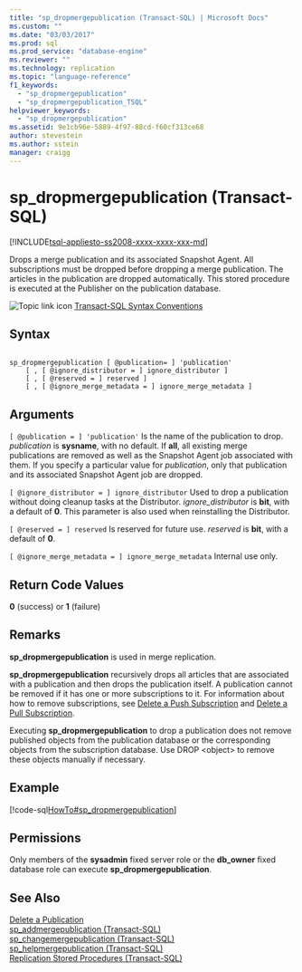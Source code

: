 ```yaml
---
title: "sp_dropmergepublication (Transact-SQL) | Microsoft Docs"
ms.custom: ""
ms.date: "03/03/2017"
ms.prod: sql
ms.prod_service: "database-engine"
ms.reviewer: ""
ms.technology: replication
ms.topic: "language-reference"
f1_keywords: 
  - "sp_dropmergepublication"
  - "sp_dropmergepublication_TSQL"
helpviewer_keywords: 
  - "sp_dropmergepublication"
ms.assetid: 9e1cb96e-5889-4f97-88cd-f60cf313ce68
author: stevestein
ms.author: sstein
manager: craigg
---
```

# sp_dropmergepublication (Transact-SQL)
[!INCLUDE[tsql-appliesto-ss2008-xxxx-xxxx-xxx-md](../../includes/tsql-appliesto-ss2008-xxxx-xxxx-xxx-md.md)]

  Drops a merge publication and its associated Snapshot Agent. All subscriptions must be dropped before dropping a merge publication. The articles in the publication are dropped automatically. This stored procedure is executed at the Publisher on the publication database.  
  
 ![Topic link icon](../../database-engine/configure-windows/media/topic-link.gif "Topic link icon") [Transact-SQL Syntax Conventions](../../t-sql/language-elements/transact-sql-syntax-conventions-transact-sql.md)  
  
## Syntax  
  
```  
  
sp_dropmergepublication [ @publication= ] 'publication'   
    [ , [ @ignore_distributor = ] ignore_distributor ]   
    [ , [ @reserved = ] reserved ]  
    [ , [ @ignore_merge_metadata = ] ignore_merge_metadata ]  
```  
  
## Arguments  
`[ @publication = ] 'publication'`
 Is the name of the publication to drop. *publication* is **sysname**, with no default. If **all**, all existing merge publications are removed as well as the Snapshot Agent job associated with them. If you specify a particular value for *publication*, only that publication and its associated Snapshot Agent job are dropped.  
  
`[ @ignore_distributor = ] ignore_distributor`
 Used to drop a publication without doing cleanup tasks at the Distributor. *ignore_distributor* is **bit**, with a default of **0**. This parameter is also used when reinstalling the Distributor.  
  
`[ @reserved = ] reserved`
 Is reserved for future use. *reserved* is **bit**, with a default of **0**.  
  
`[ @ignore_merge_metadata = ] ignore_merge_metadata`
 Internal use only.  
  
## Return Code Values  
 **0** (success) or **1** (failure)  
  
## Remarks  
 **sp_dropmergepublication** is used in merge replication.  
  
 **sp_dropmergepublication** recursively drops all articles that are associated with a publication and then drops the publication itself. A publication cannot be removed if it has one or more subscriptions to it. For information about how to remove subscriptions, see [Delete a Push Subscription](../../relational-databases/replication/delete-a-push-subscription.md) and [Delete a Pull Subscription](../../relational-databases/replication/delete-a-pull-subscription.md).  
  
 Executing **sp_dropmergepublication** to drop a publication does not remove published objects from the publication database or the corresponding objects from the subscription database. Use DROP \<object> to remove these objects manually if necessary.  
  
## Example  
 [!code-sql[HowTo#sp_dropmergepublication](../../relational-databases/replication/codesnippet/tsql/sp-dropmergepublication-_1.sql)]  
  
## Permissions  
 Only members of the **sysadmin** fixed server role or the **db_owner** fixed database role can execute **sp_dropmergepublication**.  
  
## See Also  
 [Delete a Publication](../../relational-databases/replication/publish/delete-a-publication.md)   
 [sp_addmergepublication &#40;Transact-SQL&#41;](../../relational-databases/system-stored-procedures/sp-addmergepublication-transact-sql.md)   
 [sp_changemergepublication &#40;Transact-SQL&#41;](../../relational-databases/system-stored-procedures/sp-changemergepublication-transact-sql.md)   
 [sp_helpmergepublication &#40;Transact-SQL&#41;](../../relational-databases/system-stored-procedures/sp-helpmergepublication-transact-sql.md)   
 [Replication Stored Procedures &#40;Transact-SQL&#41;](../../relational-databases/system-stored-procedures/replication-stored-procedures-transact-sql.md)  
  
  
